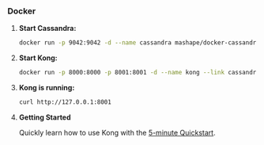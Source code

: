 ### Docker

1. **Start Cassandra:**

	```bash
	docker run -p 9042:9042 -d --name cassandra mashape/docker-cassandra
	```

2. **Start Kong:**

    ```bash
    docker run -p 8000:8000 -p 8001:8001 -d --name kong --link cassandra:cassandra mashape/docker-kong:{{site.data.kong_latest.version}}
    ```

3. **Kong is running:**

    ```bash
    curl http://127.0.0.1:8001
    ```

4. **Getting Started**

    Quickly learn how to use Kong with the [5-minute Quickstart](/docs/{{site.data.kong_latest.version}}/quickstart).